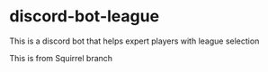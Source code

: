 # discord-bot-league
This is a discord bot that helps expert players  with league selection

This is from Squirrel branch
